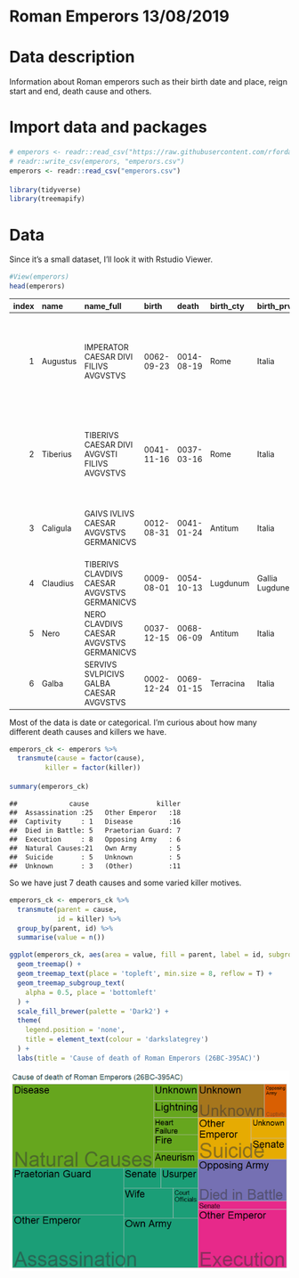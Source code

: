 Roman Emperors 13/08/2019
================

# Data description

Information about Roman emperors such as their birth date and place,
reign start and end, death cause and others.

# Import data and packages

``` r
# emperors <- readr::read_csv("https://raw.githubusercontent.com/rfordatascience/tidytuesday/master/data/2019/2019-08-13/emperors.csv")
# readr::write_csv(emperors, "emperors.csv")
emperors <- readr::read_csv("emperors.csv")

library(tidyverse)
library(treemapify)
```

# Data

Since it’s a small dataset, I’ll look it with Rstudio Viewer.

``` r
#View(emperors)
head(emperors)
```

<div class="kable-table">

| index | name     | name\_full                                   | birth      | death      | birth\_cty | birth\_prv         | rise         | reign\_start | reign\_end | cause         | killer        | dynasty        | era        | notes                                                                                               | verif\_who             |
| ----: | :------- | :------------------------------------------- | :--------- | :--------- | :--------- | :----------------- | :----------- | :----------- | :--------- | :------------ | :------------ | :------------- | :--------- | :-------------------------------------------------------------------------------------------------- | :--------------------- |
|     1 | Augustus | IMPERATOR CAESAR DIVI FILIVS AVGVSTVS        | 0062-09-23 | 0014-08-19 | Rome       | Italia             | Birthright   | 0026-01-16   | 0014-08-19 | Assassination | Wife          | Julio-Claudian | Principate | birth, reign.start are BCE. Assign negative for correct ISO 8601 dates. Cause may have been Natural | Reddit user zonination |
|     2 | Tiberius | TIBERIVS CAESAR DIVI AVGVSTI FILIVS AVGVSTVS | 0041-11-16 | 0037-03-16 | Rome       | Italia             | Birthright   | 0014-09-18   | 0037-03-16 | Assassination | Other Emperor | Julio-Claudian | Principate | birth is BCE. Assign negative for correct ISO 8601 dates. Possibly assassinated by praetorian guard | Reddit user zonination |
|     3 | Caligula | GAIVS IVLIVS CAESAR AVGVSTVS GERMANICVS      | 0012-08-31 | 0041-01-24 | Antitum    | Italia             | Birthright   | 0037-03-18   | 0041-01-24 | Assassination | Senate        | Julio-Claudian | Principate | assassination may have only involved the Praetorian Guard                                           | Reddit user zonination |
|     4 | Claudius | TIBERIVS CLAVDIVS CAESAR AVGVSTVS GERMANICVS | 0009-08-01 | 0054-10-13 | Lugdunum   | Gallia Lugdunensis | Birthright   | 0041-01-25   | 0054-10-13 | Assassination | Wife          | Julio-Claudian | Principate | birth is BCE. Assign negative for correct ISO 8601 dates.                                           | Reddit user zonination |
|     5 | Nero     | NERO CLAVDIVS CAESAR AVGVSTVS GERMANICVS     | 0037-12-15 | 0068-06-09 | Antitum    | Italia             | Birthright   | 0054-10-13   | 0068-06-09 | Suicide       | Senate        | Julio-Claudian | Principate | NA                                                                                                  | Reddit user zonination |
|     6 | Galba    | SERVIVS SVLPICIVS GALBA CAESAR AVGVSTVS      | 0002-12-24 | 0069-01-15 | Terracina  | Italia             | Seized Power | 0068-06-08   | 0069-01-15 | Assassination | Other Emperor | Flavian        | Principate | birth is BCE. Assign negative for correct ISO 8601 dates.                                           | Reddit user zonination |

</div>

Most of the data is date or categorical. I’m curious about how many
different death causes and killers we have.

``` r
emperors_ck <- emperors %>% 
  transmute(cause = factor(cause),
         killer = factor(killer))

summary(emperors_ck)
```

    ##             cause                 killer  
    ##  Assassination :25   Other Emperor   :18  
    ##  Captivity     : 1   Disease         :16  
    ##  Died in Battle: 5   Praetorian Guard: 7  
    ##  Execution     : 8   Opposing Army   : 6  
    ##  Natural Causes:21   Own Army        : 5  
    ##  Suicide       : 5   Unknown         : 5  
    ##  Unknown       : 3   (Other)         :11

So we have just 7 death causes and some varied killer motives.

``` r
emperors_ck <- emperors_ck %>% 
  transmute(parent = cause,
            id = killer) %>% 
  group_by(parent, id) %>% 
  summarise(value = n())
```

``` r
ggplot(emperors_ck, aes(area = value, fill = parent, label = id, subgroup = parent))+
  geom_treemap() +
  geom_treemap_text(place = 'topleft', min.size = 8, reflow = T) +
  geom_treemap_subgroup_text(
    alpha = 0.5, place = 'bottomleft'
  ) +
  scale_fill_brewer(palette = 'Dark2') +
  theme(
    legend.position = 'none',
    title = element_text(colour = 'darkslategrey')
  ) +
  labs(title = 'Cause of death of Roman Emperors (26BC-395AC)')
```

![](2019_08_13_roman_emperors_files/figure-gfm/unnamed-chunk-5-1.png)<!-- -->
